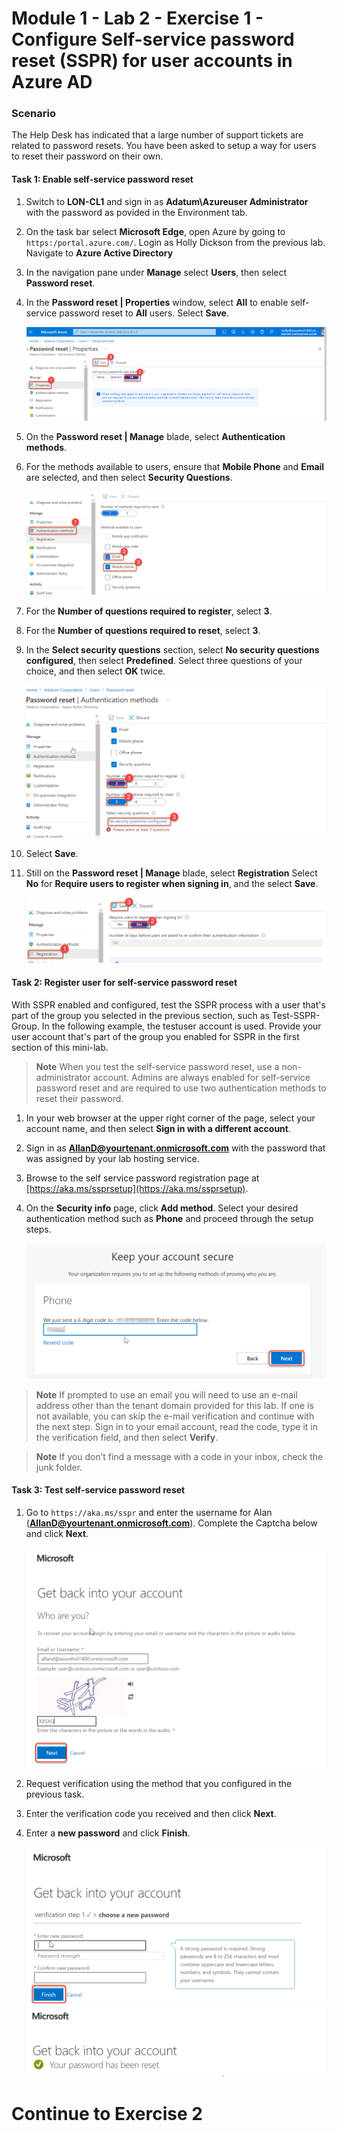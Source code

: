# Module 1 - Lab 2 - Exercise 1 - Configure Self-service password reset (SSPR) for user accounts in Azure AD

### Scenario

The Help Desk has indicated that a large number of support tickets are related to password resets. You have been asked to setup a way for users to reset their password on their own. 

#### Task 1: Enable self-service password reset

1.  Switch to **LON-CL1** and sign in as **Adatum\Azureuser Administrator** with the password as povided in the Environment tab.

2.  On the task bar select **Microsoft Edge**, open Azure by going to `https:/portal.azure.com/`.  Login as Holly Dickson from the previous lab. Navigate to **Azure Active Directory**
        
3.  In the navigation pane under **Manage** select **Users**, then select **Password reset**.

4.  In the **Password reset | Properties** window, select **All** to enable self-service password reset to **All** users. Select **Save**.

    ![](../Media/10.png)

5.  On the **Password reset | Manage** blade, select **Authentication methods**.

6.  For the methods available to users, ensure that **Mobile Phone** and
    **Email** are selected, and then select **Security Questions**.
    
    ![](../Media/11.png)

7.  For the **Number of questions required to register**, select **3**.

8.  For the **Number of questions required to reset**, select **3**.

9.  In the **Select security questions** section, select **No security questions configured**, then select **Predefined**. Select three questions of your choice, and then select **OK** twice.

    ![](../Media/12.png)

10. Select **Save**.

11. Still on the **Password reset | Manage** blade, select **Registration** Select **No** for **Require users to register when signing in**, and the select **Save**.

    ![](../Media/14.png)

#### Task 2: Register user for self-service password reset

With SSPR enabled and configured, test the SSPR process with a user that's part of the group you selected in the previous section, such as Test-SSPR-Group. In the following example, the testuser account is used. Provide your user account that's part of the group you enabled for SSPR in the first section of this mini-lab.

>**Note**
When you test the self-service password reset, use a non-administrator account. Admins are always enabled for self-service password reset and are required to use two authentication methods to reset their password.

1.   In your web browser at the upper right corner of the page, select your account name, and then select **Sign in with a different account**. 

2.  Sign in as **AllanD@yourtenant.onmicrosoft.com** with the password that was assigned by your lab hosting service.   

1. Browse to the self service password registration page at [https://aka.ms/ssprsetup](https://aka.ms/ssprsetup).

1. On the **Security info** page, click **Add method**. Select your desired authentication method such as **Phone** and proceed through the setup steps.

    ![](../Media/15.png)

>**Note** 
If prompted to use an email you will need to use an e-mail address other than the tenant domain provided for this lab. If one is not available, you can skip the e-mail verification and continue with the next step. Sign in to your email account, read the code, type it in the verification field, and then select **Verify**. 
    
>**Note** 
If you don’t find a message with a code in your inbox, check the junk folder.

#### Task 3: Test self-service password reset

1. Go to `https://aka.ms/sspr` and enter the username for Alan (**AllanD@yourtenant.onmicrosoft.com**). Complete the Captcha below and click **Next**.

    ![](../Media/16.png)

1. Request verification using the method that you configured in the previous task.

11. Enter the verification code you received and then click **Next**.

12. Enter a **new password** and click **Finish**.

    ![](../Media/17.png)
    ![](../Media/18.png)

# Continue to Exercise 2
